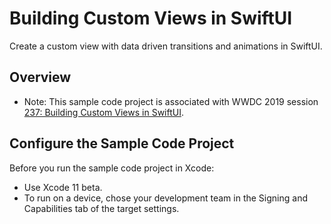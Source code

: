 # Building Custom Views in SwiftUI

Create a custom view with data driven transitions and animations in SwiftUI.

## Overview

- Note: This sample code project is associated with WWDC 2019 session [237: Building Custom Views in SwiftUI](https://developer.apple.com/videos/play/wwdc19/237/).

## Configure the Sample Code Project

Before you run the sample code project in Xcode:

* Use Xcode 11 beta.
* To run on a device, chose your development team in the Signing and Capabilities tab of the target settings.

